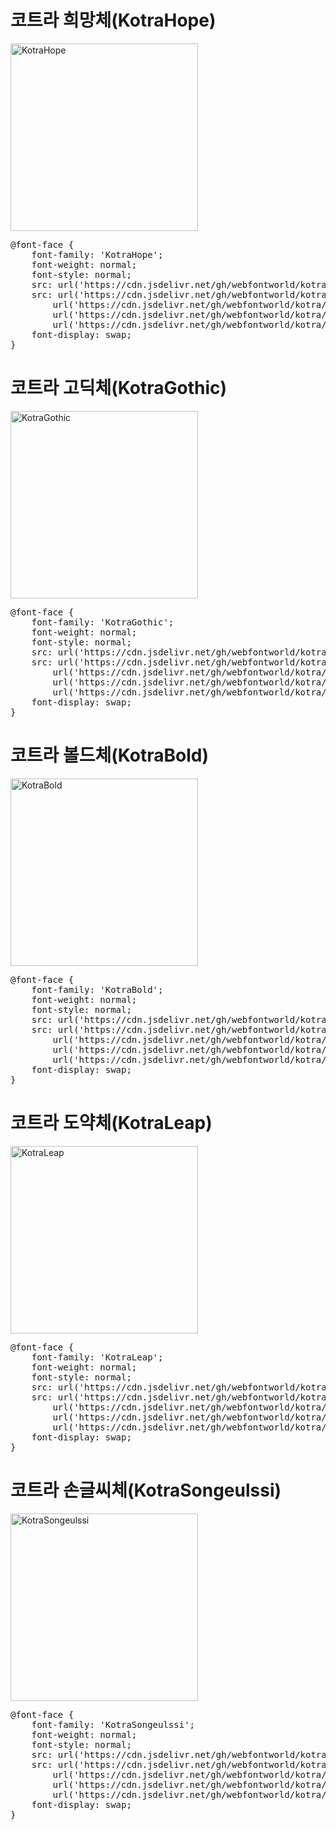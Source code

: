 # 코트라 희망체(KotraHope)

<a href="https://wess.tistory.com/257" target="_blank">
    <img src="https://webfontworld.github.io/kotra/KotraHope.jpg" alt="KotraHope" style="width:300px">
</a>
<pre>
@font-face {
    font-family: 'KotraHope';
    font-weight: normal;
    font-style: normal;
    src: url('https://cdn.jsdelivr.net/gh/webfontworld/kotra/KotraHope.eot');
    src: url('https://cdn.jsdelivr.net/gh/webfontworld/kotra/KotraHope.eot?#iefix') format('embedded-opentype'),
        url('https://cdn.jsdelivr.net/gh/webfontworld/kotra/KotraHope.woff2') format('woff2'),
        url('https://cdn.jsdelivr.net/gh/webfontworld/kotra/KotraHope.woff') format('woff'),
        url('https://cdn.jsdelivr.net/gh/webfontworld/kotra/KotraHope.ttf') format("truetype");
    font-display: swap;
}
</pre>


# 코트라 고딕체(KotraGothic)

<a href="https://wess.tistory.com/257" target="_blank">
    <img src="https://webfontworld.github.io/kotra/KotraGothic.jpg" alt="KotraGothic" style="width:300px">
</a>
<pre>
@font-face {
    font-family: 'KotraGothic';
    font-weight: normal;
    font-style: normal;
    src: url('https://cdn.jsdelivr.net/gh/webfontworld/kotra/KotraGothic.eot');
    src: url('https://cdn.jsdelivr.net/gh/webfontworld/kotra/KotraGothic.eot?#iefix') format('embedded-opentype'),
        url('https://cdn.jsdelivr.net/gh/webfontworld/kotra/KotraGothic.woff2') format('woff2'),
        url('https://cdn.jsdelivr.net/gh/webfontworld/kotra/KotraGothic.woff') format('woff'),
        url('https://cdn.jsdelivr.net/gh/webfontworld/kotra/KotraGothic.ttf') format("truetype");
    font-display: swap;
}
</pre>

# 코트라 볼드체(KotraBold)

<a href="https://wess.tistory.com/257" target="_blank">
    <img src="https://webfontworld.github.io/kotra/KotraBold.jpg" alt="KotraBold" style="width:300px">
</a>
<pre>
@font-face {
    font-family: 'KotraBold';
    font-weight: normal;
    font-style: normal;
    src: url('https://cdn.jsdelivr.net/gh/webfontworld/kotra/KotraBold.eot');
    src: url('https://cdn.jsdelivr.net/gh/webfontworld/kotra/KotraBold.eot?#iefix') format('embedded-opentype'),
        url('https://cdn.jsdelivr.net/gh/webfontworld/kotra/KotraBold.woff2') format('woff2'),
        url('https://cdn.jsdelivr.net/gh/webfontworld/kotra/KotraBold.woff') format('woff'),
        url('https://cdn.jsdelivr.net/gh/webfontworld/kotra/KotraBold.ttf') format("truetype");
    font-display: swap;
}
</pre>

# 코트라 도약체(KotraLeap)

<a href="https://wess.tistory.com/257" target="_blank">
    <img src="https://webfontworld.github.io/kotra/KotraLeap.jpg" alt="KotraLeap" style="width:300px">
</a>
<pre>
@font-face {
    font-family: 'KotraLeap';
    font-weight: normal;
    font-style: normal;
    src: url('https://cdn.jsdelivr.net/gh/webfontworld/kotra/KotraLeap.eot');
    src: url('https://cdn.jsdelivr.net/gh/webfontworld/kotra/KotraLeap.eot?#iefix') format('embedded-opentype'),
        url('https://cdn.jsdelivr.net/gh/webfontworld/kotra/KotraLeap.woff2') format('woff2'),
        url('https://cdn.jsdelivr.net/gh/webfontworld/kotra/KotraLeap.woff') format('woff'),
        url('https://cdn.jsdelivr.net/gh/webfontworld/kotra/KotraLeap.ttf') format("truetype");
    font-display: swap;
}
</pre>


# 코트라 손글씨체(KotraSongeulssi)
<a href="https://wess.tistory.com/257" target="_blank">
    <img src="https://webfontworld.github.io/kotra/KotraSongeulssi.jpg" alt="KotraSongeulssi" style="width:300px">
</a>
<pre>
@font-face {
    font-family: 'KotraSongeulssi';
    font-weight: normal;
    font-style: normal;
    src: url('https://cdn.jsdelivr.net/gh/webfontworld/kotra/KotraSongeulssi.eot');
    src: url('https://cdn.jsdelivr.net/gh/webfontworld/kotra/KotraSongeulssi.eot?#iefix') format('embedded-opentype'),
        url('https://cdn.jsdelivr.net/gh/webfontworld/kotra/KotraSongeulssi.woff2') format('woff2'),
        url('https://cdn.jsdelivr.net/gh/webfontworld/kotra/KotraSongeulssi.woff') format('woff'),
        url('https://cdn.jsdelivr.net/gh/webfontworld/kotra/KotraSongeulssi.ttf') format("truetype");
    font-display: swap;
}
</pre>


